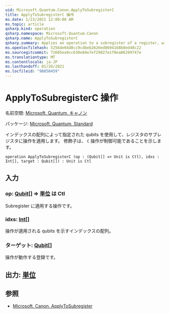 ```yaml
---
uid: Microsoft.Quantum.Canon.ApplyToSubregisterC
title: ApplyToSubregisterC 操作
ms.date: 1/23/2021 12:00:00 AM
ms.topic: article
qsharp.kind: operation
qsharp.namespace: Microsoft.Quantum.Canon
qsharp.name: ApplyToSubregisterC
qsharp.summary: Applies an operation to a subregister of a register, with qubits specified by an array of their indices. The modifier `C` indicates that the operation is controllable.
ms.openlocfilehash: 52564e64d8cc9cdbeb2626ed8694168b8ed48c22
ms.sourcegitcommit: 71605ea9cc630e84e7ef29027e1f0ea06299747e
ms.translationtype: MT
ms.contentlocale: ja-JP
ms.lasthandoff: 01/26/2021
ms.locfileid: "98850459"
---
```

# <a name="applytosubregisterc-operation"></a>ApplyToSubregisterC 操作

名前空間: [Microsoft. Quantum. キャノン](xref:Microsoft.Quantum.Canon)

パッケージ: [Microsoft. Quantum. Standard](https://nuget.org/packages/Microsoft.Quantum.Standard)


インデックスの配列によって指定された qubits を使用して、レジスタのサブレジスタに操作を適用します。
修飾子は、 `C` 操作が制御可能であることを示します。

```qsharp
operation ApplyToSubregisterC (op : (Qubit[] => Unit is Ctl), idxs : Int[], target : Qubit[]) : Unit is Ctl
```


## <a name="input"></a>入力

### <a name="op--qubit--unit--is-ctl"></a>op: [Qubit](xref:microsoft.quantum.lang-ref.qubit)[] => [単位](xref:microsoft.quantum.lang-ref.unit)  は Ctl

Subregister に適用する操作です。


### <a name="idxs--int"></a>idxs: [Int](xref:microsoft.quantum.lang-ref.int)[]

操作が適用される qubits を示すインデックスの配列。


### <a name="target--qubit"></a>ターゲット: [Qubit](xref:microsoft.quantum.lang-ref.qubit)[]

操作が動作する登録です。



## <a name="output--unit"></a>出力: [単位](xref:microsoft.quantum.lang-ref.unit)



## <a name="see-also"></a>参照

- [Microsoft. Canon. ApplyToSubregister](xref:Microsoft.Quantum.Canon.ApplyToSubregister)
